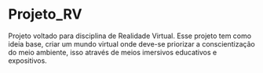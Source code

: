 # Projeto_RV
Projeto voltado para disciplina de Realidade Virtual. Esse projeto tem como ideia base, criar um mundo virtual onde deve-se priorizar a conscientização do meio ambiente, isso através de meios imersivos educativos e expositivos.
